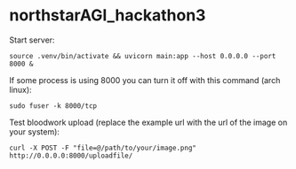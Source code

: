 # northstarAGI_hackathon3


Start server:
```
source .venv/bin/activate && uvicorn main:app --host 0.0.0.0 --port 8000 &
```

If some process is using 8000 you can turn it off with this command (arch linux):
```
sudo fuser -k 8000/tcp
```

Test bloodwork upload (replace the example url with the url of the image on your system):
```
curl -X POST -F "file=@/path/to/your/image.png" http://0.0.0.0:8000/uploadfile/
```